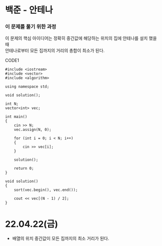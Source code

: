 # 백준 - 안테나

### 이 문제를 풀기 위한 과정
이 문제의 핵심 아이디어는 정확히 중간값에 해당하는 위치의 집에 안테나를 설치 했을 때  
안테나로부터 모든 집까지의 거리의 총합이 최소가 된다.

CODE1

    #include <iostream>
    #include <vector>
    #include <algorithm>

    using namespace std;

    void solution();

    int N;
    vector<int> vec;

    int main()
    {
        cin >> N;
        vec.assign(N, 0);

        for (int i = 0; i < N; i++)
        {
            cin >> vec[i];
        }

        solution();

        return 0;
    }

    void solution()
    {
        sort(vec.begin(), vec.end());

        cout << vec[(N - 1) / 2];
    }

# 22.04.22(금)
* 배열의 위치 중간값이 모든 집까지의 최소 거리가 된다.